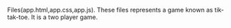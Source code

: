  Files(app.html,app.css,app.js).
 These files represents a game known as tik-tak-toe.
 It is a two player game.
